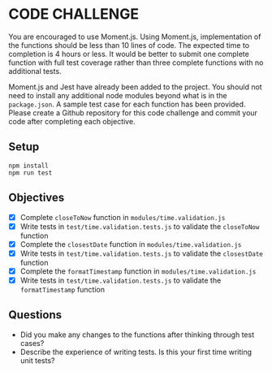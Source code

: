 # CODE CHALLENGE

You are encouraged to use Moment.js. Using Moment.js, implementation of the functions should be less than 10 lines of code. The expected time to completion is 4 hours or less. It would be better to submit one complete function with full test coverage rather than three complete functions with no additional tests.

Moment.js and Jest have already been added to the project. You should not need to install any additional node modules beyond what is in the `package.json`. A sample test case for each function has been provided. Please create a Github repository for this code challenge and commit your code after completing each objective.

## Setup

```
npm install
npm run test
```

## Objectives

- [x] Complete `closeToNow` function in `modules/time.validation.js`
- [x] Write tests in `test/time.validation.tests.js` to validate the `closeToNow` function
- [x] Complete the `closestDate` function in `modules/time.validation.js`
- [x] Write tests in `test/time.validation.tests.js` to validate the `closestDate` function
- [x] Complete the `formatTimestamp` function in `modules/time.validation.js`
- [x] Write tests in `test/time.validation.tests.js` to validate the `formatTimestamp` function

## Questions

- Did you make any changes to the functions after thinking through test cases?
- Describe the experience of writing tests. Is this your first time writing unit tests?